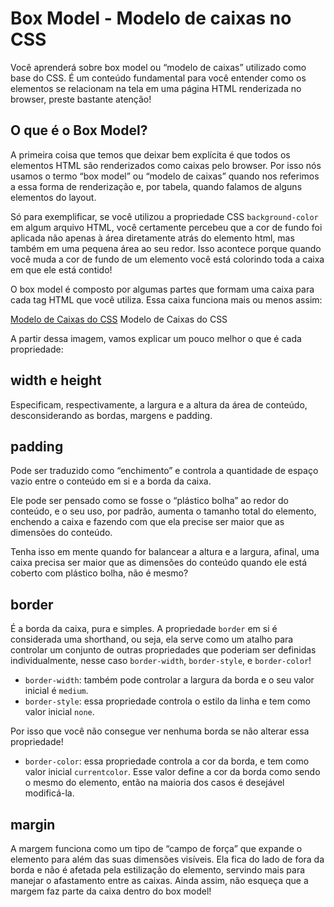 # Box Model - Modelo de caixas no CSS
Você aprenderá sobre box model ou “modelo de caixas” utilizado como base do CSS. É um conteúdo fundamental para você entender como os elementos se relacionam na tela em uma página HTML renderizada no browser, preste bastante atenção!

## O que é o Box Model?
A primeira coisa que temos que deixar bem explícita é que todos os elementos HTML são renderizados como caixas pelo browser. Por isso nós usamos o termo “box model” ou “modelo de caixas” quando nos referimos a essa forma de renderização e, por tabela, quando falamos de alguns elementos do layout.

Só para exemplificar, se você utilizou a propriedade CSS `background-color` em algum arquivo HTML, você certamente percebeu que a cor de fundo foi aplicada não apenas à área diretamente atrás do elemento html, mas também em uma pequena área ao seu redor. Isso acontece porque quando você muda a cor de fundo de um elemento você está colorindo toda a caixa em que ele está contido!

O box model é composto por algumas partes que formam uma caixa para cada tag HTML que você utiliza. Essa caixa funciona mais ou menos assim:

[Modelo de Caixas do CSS](https://content-assets.betrybe.com/prod/Modelo%20de%20Caixas%20do%20CSS.png)
Modelo de Caixas do CSS

A partir dessa imagem, vamos explicar um pouco melhor o que é cada propriedade:

## width e height
Especificam, respectivamente, a largura e a altura da área de conteúdo, desconsiderando as bordas, margens e padding.

## padding
Pode ser traduzido como “enchimento” e controla a quantidade de espaço vazio entre o conteúdo em si e a borda da caixa.

Ele pode ser pensado como se fosse o “plástico bolha” ao redor do conteúdo, e o seu uso, por padrão, aumenta o tamanho total do elemento, enchendo a caixa e fazendo com que ela precise ser maior que as dimensões do conteúdo.

Tenha isso em mente quando for balancear a altura e a largura, afinal, uma caixa precisa ser maior que as dimensões do conteúdo quando ele está coberto com plástico bolha, não é mesmo?

## border
É a borda da caixa, pura e simples. A propriedade `border` em si é considerada uma shorthand, ou seja, ela serve como um atalho para controlar um conjunto de outras propriedades que poderiam ser definidas individualmente, nesse caso `border-width`, `border-style`, e `border-color`!

- `border-width`: também pode controlar a largura da borda e o seu valor inicial é `medium`.
- `border-style`: essa propriedade controla o estilo da linha e tem como valor inicial `none`. 

Por isso que você não consegue ver nenhuma borda se não alterar essa propriedade!
- `border-color`: essa propriedade controla a cor da borda, e tem como valor inicial `currentcolor`. Esse valor define a cor da borda como sendo o mesmo do elemento, então na maioria dos casos é desejável modificá-la.

## margin
A margem funciona como um tipo de “campo de força” que expande o elemento para além das suas dimensões visíveis. Ela fica do lado de fora da borda e não é afetada pela estilização do elemento, servindo mais para manejar o afastamento entre as caixas. Ainda assim, não esqueça que a margem faz parte da caixa dentro do box model!